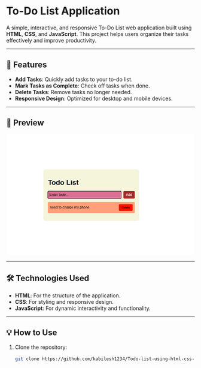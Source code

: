 # To-Do List Application  

A simple, interactive, and responsive To-Do List web application built using **HTML**, **CSS**, and **JavaScript**. This project helps users organize their tasks effectively and improve productivity.

---

## 🚀 Features  
- **Add Tasks**: Quickly add tasks to your to-do list.  
- **Mark Tasks as Complete**: Check off tasks when done.  
- **Delete Tasks**: Remove tasks no longer needed.  
- **Responsive Design**: Optimized for desktop and mobile devices.  

---

## 📸 Preview  
![To-Do List Preview](preview.png)  

---

## 🛠️ Technologies Used  
- **HTML**: For the structure of the application.  
- **CSS**: For styling and responsive design.  
- **JavaScript**: For dynamic interactivity and functionality.  

---

## 💡 How to Use  
1. Clone the repository:  
   ```bash  
   git clone https://github.com/kabilesh1234/Todo-list-using-html-css-and-javascript.git  
